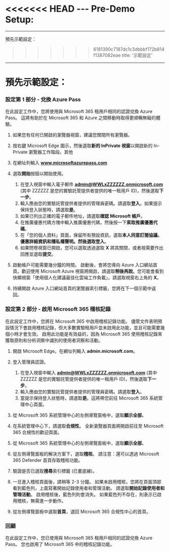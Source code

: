 <<<<<<< HEAD
﻿---
Pre-Demo Setup:
=======
---
預先示範設定：
>>>>>>> 6181390c7187dc1c3dbbbf172b814f1387082eae
    title: '示範設定'
---

# 預先示範設定：

### 設定第 1 部分 - 兌換 Azure Pass
在此設定工作中，您將使用與 Microsoft 365 租用戶相同的認證兌換 Azure Pass。  這將有助於在 Microsoft 365 和 Azure 之間移動時取得更順暢無礙的體驗。

1. 如果您有任何已開啟的瀏覽器視窗，建議您關閉所有瀏覽器。

1. 按右鍵 Microsoft Edge 圖示，然後選取**新的 InPrivate 視窗**以開啟新的 In-Private 瀏覽器工作階段。其他 

1. 在網址列輸入 **www.microsoftazurepass.com**

1. 選取**開始**按鈕以開始使用。

    1. 在登入視窗中輸入電子郵件 **admin@WWLxZZZZZZ.onmicrosoft.com** (其中 ZZZZZZ 是您的實驗託管提供者提供的唯一租用戶 ID)，然後選取**下一步**。
    1. 輸入應由您的實驗託管提供者提供的管理員密碼。請選取**登入**。如果提示保持登入狀態時，請選取**是**。
    1. 如果已列出正確的電子郵件地址，請選取**確認 Microsoft 帳戶**。
    1. 在推廣優惠代碼方塊中輸入推廣優惠代碼，然後按一下**索取推廣優惠代碼**。  
    1. 在「您的個人資料」頁面，保留所有預設資訊，選取**本人同意訂閱協議、優惠詳細資訊和隱私權聲明。**然後選取**登入**。
    1. 如果問卷視窗已開啟，您可以選取透過選取 **X** 將其關閉，或者視需要作出回應並選取**提交**。

1. 啟動帳戶可能需要幾分鐘的時間。  啟動後，會將您導向 Azure 入口網站首頁。歡迎使用 Microsoft Azure 視窗將開啟，請選取**稍後再說**。您可能會看到快顯視窗「使用個人化建議最佳化雲端工作負載」，請選取視窗右上角的 **X**。

1. 持續開啟 Azure 入口網站首頁的瀏覽器索引標籤，您將在下一個示範中返回。

### 設定第 2 部分 - 啟用 Microsoft 365 稽核記錄
在此設定工作中，您將在 Microsoft 365 中啟用稽核記錄功能。  儘管文件表明預設情況下會啟用稽核記錄，但大多數實驗租用戶並未啟用此功能，並且可能需要幾個小時才會生效。  啟用此功能是有效益的，因為 Microsoft 365 使用稽核記錄來獲取原則和分析洞察中識別的使用者洞察和活動。

1. 開啟 Microsoft Edge。在網址列輸入 **admin.microsoft.com**。

1. 登入管理員認證。
    1. 在登入視窗中輸入 **admin@WWLxZZZZZZ.onmicrosoft.com** (其中 ZZZZZZ 是您的實驗託管提供者提供的唯一租用戶 ID)，然後選取**下一步**。
    1. 輸入應由您的實驗託管提供者提供的管理員密碼。請選取**登入**。
    1. 當提示保持登入狀態時，請選取**是**。這將帶您前往 Microsoft 365 系統管理中心頁面。

1. 從 Microsoft 365 系統管理中心的左側導覽窗格中，選取**顯示全部**。

1. 在系統管理中心下，請選取**合規性**。  全新瀏覽器頁面將開啟前往至 Microsoft 365 合規性的歡迎頁面。  

1. 從 Microsoft 365 系統管理中心的左側導覽面板中，選取**顯示全部**。

1. 從左側導覽面板的解決方案下，選取**稽核**。  請注意：還可以透過 Microsoft 365 Defender 首頁存取稽核功能。

1. 驗證是否已選取**搜尋**索引標籤 (已畫底線)。

1. 一旦進入稽核頁面後，請稍等 2-3 分鐘。  如果未啟用稽核，您將在頁面頂部看到藍色列，上面寫著開始記錄使用者和管理活動。  請選取**開始記錄使用者和管理活動**。  啟用稽核後，藍色列則會消失。  如果藍色列不存在，則表示已啟用稽核，無需進一步動作。

1. 從左側導覽面板中選取**首頁**，退回 Microsoft 365 合規性中心的首頁。

### 回顧

在此設定工作中，您已使用與 Microsoft 365 租用戶相同的認證兌換 Azure Pass。  您也啟用了 Microsoft 365 中的稽核記錄功能。


